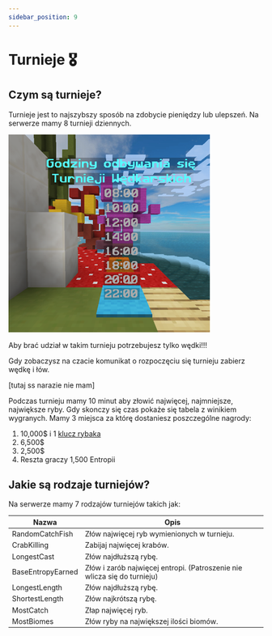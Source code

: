 ```yaml
---
sidebar_position: 9
---
```


# Turnieje 🎖

## Czym są turnieje?

Turnieje jest to najszybszy sposób na zdobycie pieniędzy lub ulepszeń. Na serwerze mamy 8 turnieji dziennych.

![turnieje](./assets2/turnieje.png)

Aby brać udział w takim turnieju potrzebujesz tylko wędki!!!

Gdy zobaczysz na czacie komunikat o rozpoczęciu się turnieju zabierz wędkę i łów.

[tutaj ss narazie nie mam]

Podczas turnieju mamy 10 minut aby złowić najwięcej, najmniejsze, największe ryby. Gdy skonczy się czas pokaże się tabela z winikiem wygranych. Mamy
3 miejsca za którę dostaniesz poszczególne nagrody:

1. 10,000$ i 1 [klucz rybaka](/earthsmp/lowienie/podstawy#skrzynia-rybaka)
2. 6,500$
3. 2,500$
4. Reszta graczy 1,500 Entropii

## Jakie są rodzaje turniejów?

Na serwerze mamy 7 rodzajów turniejów takich jak:

| Nazwa             | Opis                                                                     |
| ----------------- | ------------------------------------------------------------------------ |
| RandomCatchFish   | Złów najwięcej ryb wymienionych w turnieju.                              |
| CrabKilling       | Zabijaj najwięcej krabów.                                                |
| LongestCast       | Złów najdłuższą rybę.                                                    |
| BaseEntropyEarned | Złów i zarób najwięcej entropi. (Patroszenie nie wlicza się do turnieju) |
| LongestLength     | Złów najdłuższą rybę.                                                    |
| ShortestLength    | Złów najkrótszą rybę.                                                    |
| MostCatch         | Złap najwięcej ryb.                                                      |
| MostBiomes        | Złów ryby na największej ilości biomów.                                  |
